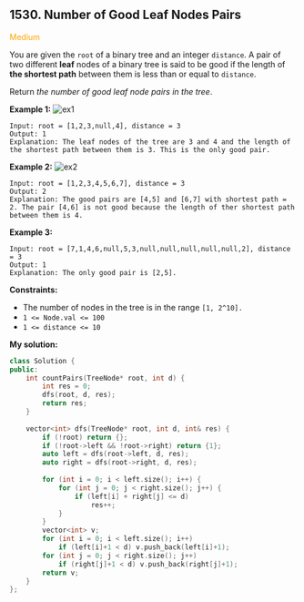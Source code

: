 ## 1530. Number of Good Leaf Nodes Pairs
<span style="color:orange">Medium</span>

You are given the `root` of a binary tree and an integer `distance`. A pair of two different **leaf** nodes of a binary tree is said to be good if the length of **the shortest path** between them is less than or equal to `distance`.

Return *the number of good leaf node pairs in the tree*.


**Example 1:**
![ex1](https://assets.leetcode.com/uploads/2020/07/09/e1.jpg)
```
Input: root = [1,2,3,null,4], distance = 3
Output: 1
Explanation: The leaf nodes of the tree are 3 and 4 and the length of the shortest path between them is 3. This is the only good pair.
```
**Example 2:**
![ex2](https://assets.leetcode.com/uploads/2020/07/09/e2.jpg)
```
Input: root = [1,2,3,4,5,6,7], distance = 3
Output: 2
Explanation: The good pairs are [4,5] and [6,7] with shortest path = 2. The pair [4,6] is not good because the length of ther shortest path between them is 4.
```
**Example 3:**
```
Input: root = [7,1,4,6,null,5,3,null,null,null,null,null,2], distance = 3
Output: 1
Explanation: The only good pair is [2,5].
``` 

**Constraints:**

+ The number of nodes in the tree is in the range `[1, 2^10].`
+ `1 <= Node.val <= 100`
+ `1 <= distance <= 10`

**My solution:**
```cpp
class Solution {
public:
    int countPairs(TreeNode* root, int d) {
        int res = 0;
        dfs(root, d, res);
        return res;
    }
    
    vector<int> dfs(TreeNode* root, int d, int& res) {
        if (!root) return {};
        if (!root->left && !root->right) return {1};
        auto left = dfs(root->left, d, res);
        auto right = dfs(root->right, d, res);
        
        for (int i = 0; i < left.size(); i++) {
            for (int j = 0; j < right.size(); j++) {
                if (left[i] + right[j] <= d) 
                    res++;
            }
        }
        vector<int> v;
        for (int i = 0; i < left.size(); i++) 
            if (left[i]+1 < d) v.push_back(left[i]+1);
        for (int j = 0; j < right.size(); j++) 
            if (right[j]+1 < d) v.push_back(right[j]+1);
        return v;
    }
};
```